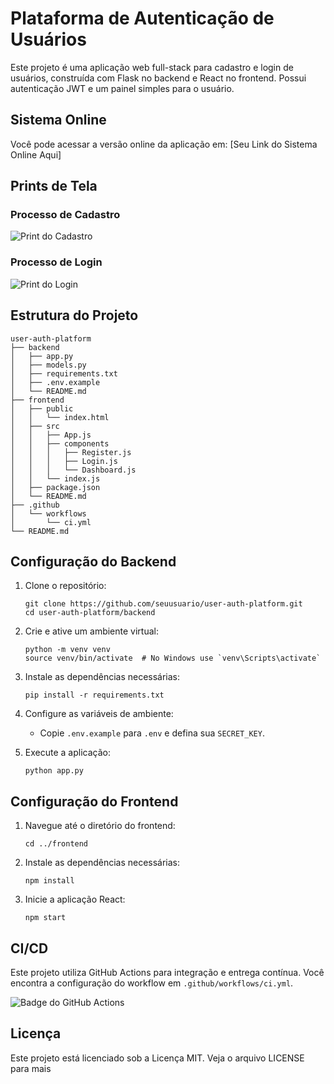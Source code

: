 # Plataforma de Autenticação de Usuários

Este projeto é uma aplicação web full-stack para cadastro e login de usuários, construída com Flask no backend e React no frontend. Possui autenticação JWT e um painel simples para o usuário.

## Sistema Online

Você pode acessar a versão online da aplicação em: [Seu Link do Sistema Online Aqui]

## Prints de Tela

### Processo de Cadastro
![Print do Cadastro](caminho/para/print_cadastro.png)

### Processo de Login
![Print do Login](caminho/para/print_login.png)

## Estrutura do Projeto

```
user-auth-platform
├── backend
│   ├── app.py
│   ├── models.py
│   ├── requirements.txt
│   ├── .env.example
│   └── README.md
├── frontend
│   ├── public
│   │   └── index.html
│   ├── src
│   │   ├── App.js
│   │   ├── components
│   │   │   ├── Register.js
│   │   │   ├── Login.js
│   │   │   └── Dashboard.js
│   │   └── index.js
│   ├── package.json
│   └── README.md
├── .github
│   └── workflows
│       └── ci.yml
└── README.md
```

## Configuração do Backend

1. Clone o repositório:
   ```
   git clone https://github.com/seuusuario/user-auth-platform.git
   cd user-auth-platform/backend
   ```

2. Crie e ative um ambiente virtual:
   ```
   python -m venv venv
   source venv/bin/activate  # No Windows use `venv\Scripts\activate`
   ```

3. Instale as dependências necessárias:
   ```
   pip install -r requirements.txt
   ```

4. Configure as variáveis de ambiente:
   - Copie `.env.example` para `.env` e defina sua `SECRET_KEY`.

5. Execute a aplicação:
   ```
   python app.py
   ```

## Configuração do Frontend

1. Navegue até o diretório do frontend:
   ```
   cd ../frontend
   ```

2. Instale as dependências necessárias:
   ```
   npm install
   ```

3. Inicie a aplicação React:
   ```
   npm start
   ```

## CI/CD

Este projeto utiliza GitHub Actions para integração e entrega contínua. Você encontra a configuração do workflow em `.github/workflows/ci.yml`.

![Badge do GitHub Actions](https://github.com/seuusuario/user-auth-platform/workflows/CI/badge.svg)

## Licença

Este projeto está licenciado sob a Licença MIT. Veja o arquivo LICENSE para mais